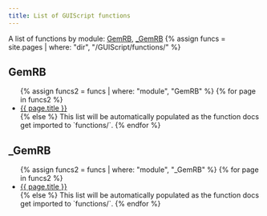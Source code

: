 ```yaml
---
title: List of GUIScript functions
---
```


A list of functions by module: [GemRB](#gemrb), [_GemRB](#_gemrb)
{% assign funcs = site.pages | where: "dir", "/GUIScript/functions/" %}

## GemRB

<ul>
{% assign funcs2 = funcs | where: "module", "GemRB" %}
{% for page in funcs2 %}
  <li><a href="{{ page.url }}">{{ page.title }}</a></li>
{% else %}
  This list will be automatically populated as the function docs get imported to `functions/`.
{% endfor %}
</ul>

## _GemRB

<ul>
{% assign funcs2 = funcs | where: "module", "_GemRB" %}
{% for page in funcs2 %}
  <li><a href="{{ page.url }}">{{ page.title }}</a></li>
{% else %}
  This list will be automatically populated as the function docs get imported to `functions/`.
{% endfor %}
</ul>

